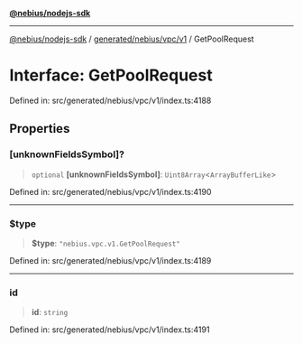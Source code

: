 [**@nebius/nodejs-sdk**](../../../../../README.md)

---

[@nebius/nodejs-sdk](../../../../../README.md) / [generated/nebius/vpc/v1](../README.md) / GetPoolRequest

# Interface: GetPoolRequest

Defined in: src/generated/nebius/vpc/v1/index.ts:4188

## Properties

### \[unknownFieldsSymbol\]?

> `optional` **\[unknownFieldsSymbol\]**: `Uint8Array`\<`ArrayBufferLike`\>

Defined in: src/generated/nebius/vpc/v1/index.ts:4190

---

### $type

> **$type**: `"nebius.vpc.v1.GetPoolRequest"`

Defined in: src/generated/nebius/vpc/v1/index.ts:4189

---

### id

> **id**: `string`

Defined in: src/generated/nebius/vpc/v1/index.ts:4191
